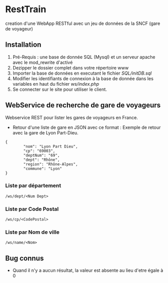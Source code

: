 RestTrain
============

creation d'une WebApp RESTful avec un jeu de données de la SNCF (gare de voyageur)

Installation
------------

1. Pré-Requis : une base de donnée SQL (Mysql) et un serveur apache avec le mod_rewrite d'activé
2. Dezipper le dossier complet dans votre répertoire www
3. Importer la base de données en executant le fichier _SQL/initDB.sql_
4. Modifier les identifiants de connexion à la base de donnée dans les variables en haut du fichier _ws/index.php_
5. Se connecter sur le site pour utiliser le client.

WebService de recherche de gare de voyageurs
----------
Webservice REST pour lister les gares de voyageurs en France.

* Retour d'une liste de gare en JSON avec ce format :
  Exemple de retour avec la gare de Lyon Part-Dieu.
  
```
{
        "nom": "Lyon Part Dieu",
        "cp": "69003",
        "deptNum": "69",
        "dept": "Rhône",
        "region": "Rhône-Alpes",
        "commune": "Lyon"
}
```
### Liste par département
```
/ws/dept/<Num Dept>
```
### Liste par Code Postal
```
/ws/cp/<CodePostal>
```
### Liste par Nom de ville
```
/ws/name/<Nom>
```

Bug connus
-------------
* Quand il n'y a aucun résultat, la valeur est absente au lieu d'etre égale à 0